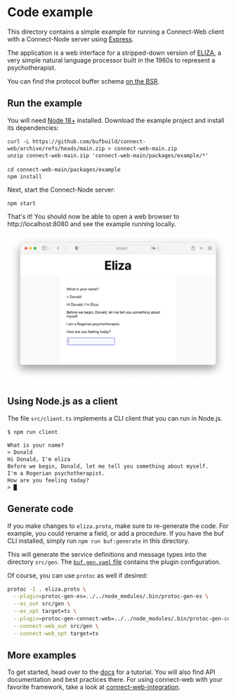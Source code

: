 # Code example

This directory contains a simple example for running a Connect-Web client with a Connect-Node server using [Express](https://expressjs.com/).

The application is a web interface for a stripped-down version of [ELIZA](https://en.wikipedia.org/wiki/ELIZA), a very
simple natural language processor built in the 1960s to represent a psychotherapist. 

You can find the protocol buffer schema [on the BSR](https://buf.build/bufbuild/eliza/tree/main:buf/connect/demo/eliza/v1/eliza.proto).

## Run the example

You will need [Node 18+](https://nodejs.org/en/download/) installed. Download the example project and install 
its dependencies:

```shell
curl -L https://github.com/bufbuild/connect-web/archive/refs/heads/main.zip > connect-web-main.zip
unzip connect-web-main.zip 'connect-web-main/packages/example/*'

cd connect-web-main/packages/example
npm install
```

Next, start the Connect-Node server:

```shell
npm start
```

That's it!  You should now be able to open a web browser to http://localhost:8080 and see the example running locally.

![Screenshot](README.png)


## Using Node.js as a client

The file `src/client.ts` implements a CLI client that you can run in Node.js. 

```shell
$ npm run client
```

```shell
What is your name?
> Donald
Hi Donald, I'm eliza
Before we begin, Donald, let me tell you something about myself.
I'm a Rogerian psychotherapist.
How are you feeling today?
> █
```


## Generate code

If you make changes to `eliza.proto`, make sure to re-generate the code. For example, you could rename a field, or
add a procedure. If you have the buf CLI installed, simply run `npm run buf:generate` in this directory. 

This will generate the service definitions and message types into the directory `src/gen`. The 
[`buf.gen.yaml` file](./buf.gen.yaml) contains the plugin configuration. 

Of course, you can use `protoc` as well if desired:

```bash
protoc -I . eliza.proto \
  --plugin=protoc-gen-es=../../node_modules/.bin/protoc-gen-es \
  --es_out src/gen \
  --es_opt target=ts \
  --plugin=protoc-gen-connect-web=../../node_modules/.bin/protoc-gen-connect-web \
  --connect-web_out src/gen \
  --connect-web_opt target=ts
```

## More examples

To get started, head over to the [docs](https://connect.build/docs/web/getting-started)
for a tutorial. You will also find API documentation and best practices there.
For using connect-web with your favorite framework, take a look at
[connect-web-integration](https://github.com/bufbuild/connect-web-integration).
